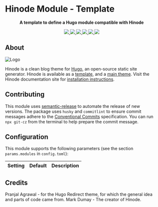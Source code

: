 # Hinode Module - Template

<!-- Tagline -->
<p align="center">
    <b>A template to define a Hugo module compatible with Hinode</b>
    <br />
</p>

<!-- Badges -->
<p align="center">
    <a href="https://gohugo.io" alt="Hugo website">
        <img src="https://img.shields.io/badge/generator-hugo-brightgreen">
    </a>
    <a href="https://gethinode.com" alt="Hinode theme">
        <img src="https://img.shields.io/badge/theme-hinode-blue">
    </a>
    <a href="https://github.com/anoduck/mod-redirect/commits/main" alt="Last commit">
        <img src="https://img.shields.io/github/last-commit/anoduck/mod-redirect.svg">
    </a>
    <a href="https://github.com/anoduck/mod-redirect/issues" alt="Issues">
        <img src="https://img.shields.io/github/issues/anoduck/mod-redirect.svg">
    </a>
    <a href="https://github.com/anoduck/mod-redirect/pulls" alt="Pulls">
        <img src="https://img.shields.io/github/issues-pr-raw/anoduck/mod-redirect.svg">
    </a>
    <a href="https://github.com/anoduck/mod-redirect/blob/main/LICENSE" alt="License">
        <img src="https://img.shields.io/github/license/anoduck/mod-redirect">
    </a>
</p>

## About

![Logo](https://raw.githubusercontent.com/gethinode/hinode/main/static/img/logo.png)

Hinode is a clean blog theme for [Hugo][hugo], an open-source static site generator. Hinode is available as a
[template][repository_template], and a [main theme][repository]. <!-- This repository maintains a Hugo module to add
[module][module] to a Hinode site. --> Visit the Hinode documentation site for [installation instructions][hinode_docs].

## Contributing

This module uses [semantic-release][semantic-release] to automate the release of new versions. The package uses `husky`
and `commitlint` to ensure commit messages adhere to the [Conventional Commits][conventionalcommits] specification. You
can run `npx git-cz` from the terminal to help prepare the commit message.

## Configuration

This module supports the following parameters (see the section `params.modules` in `config.toml`):

| Setting                   | Default | Description |
|---------------------------|---------|-------------|

## Credits

Pranjal Agrawal - for the Hugo Redirect theme, for which the general idea and parts of code came from.
Mark Dumay - The creator of Hinode.

<!-- MARKDOWN LINKS -->
[hugo]: https://gohugo.io
[hinode_docs]: https://gethinode.com
<!-- [module]: https://example.com -->
[repository]: https://github.com/gethinode/hinode.git
[repository_template]: https://github.com/gethinode/template.git
[conventionalcommits]: https://www.conventionalcommits.org
[husky]: https://typicode.github.io/husky/
[semantic-release]: https://semantic-release.gitbook.io/
